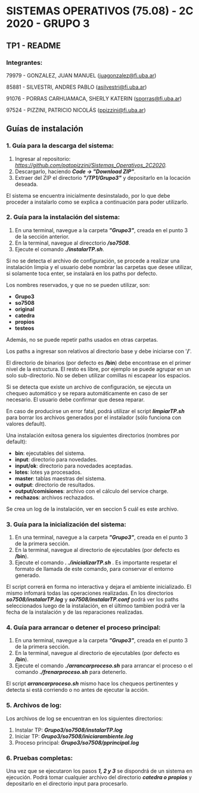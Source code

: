 # SISTEMAS OPERATIVOS (75.08) - 2C 2020 - GRUPO 3

## TP1 - README

### Integrantes:
79979 - GONZALEZ, JUAN MANUEL (juagonzalez@fi.uba.ar)

85881 - SILVESTRI, ANDRES PABLO (asilvestri@fi.uba.ar)

91076 - PORRAS CARHUAMACA, SHERLY KATERIN (sporras@fi.uba.ar)

97524 - PIZZINI, PATRICIO NICOLÁS (ppizzini@fi.uba.ar)

## Guías de instalación

### 1. Guía para la descarga del sistema:

1. Ingresar al repositorio: *https://github.com/patopizzini/Sistemas_Operativos_2C2020.* 
2. Descargarlo, haciendo ***Code -> "Download ZIP"***.
3. Extraer del ZIP el directorio ***"/TP1/Grupo3"*** y depositarlo en la locación deseada.

El sistema se encuentra inicialmente desinstalado, por lo que debe proceder a instalarlo como se explica a continuación para poder utilizarlo.

### 2. Guía para la instalación del sistema:

1. En una terminal, navegue a la carpeta ***"Grupo3"***, creada en el punto 3 de la sección anterior.
2. En la terminal, navegue al direcctorio ***/so7508***.
3. Ejecute el comando ***./instalarTP.sh***.

Si no se detecta el archivo de configuración, se procede a realizar una instalación limpia y el usuario debe nombrar las carpetas que desee utilizar, si solamente toca enter, se instalará en los paths por defecto.

Los nombres reservados, y que no se pueden utilizar, son: 
- **Grupo3**
- **so7508**
- **original**
- **catedra**
- **propios**
- **testeos**

Además, no se puede repetir paths usados en otras carpetas.

Los paths a ingresar son relativos al directorio base y debe iniciarse con '**/**'.

El directorio de binarios (por defecto es **/bin**) debe encontrase en el primer nivel de la estructura. El resto es libre, por ejemplo se puede agrupar en un solo sub-directorio.
No se deben utilizar comillas ni escapear los espacios.

Si se detecta que existe un archivo de configuración, se ejecuta un chequeo automático y se repara automáticamente en caso de ser necesario. 
El usuario debe confirmar que desea reparar.

En caso de producirse un error fatal, podrá utilizar el script ***limpiarTP.sh*** para borrar los archivos generados por el instalador (sólo funciona con valores default).

Una instalación exitosa genera los siguientes directorios (nombres por default):
- **bin**: ejecutables del sistema.
- **input**: directorio para novedades.
- **input/ok**: directorio para novedades aceptadas.
- **lotes**: lotes ya procesados.
- **master**: tablas maestras del sistema.
- **output**: directorio de resultados. 
- **output/comisiones**: archivo con el cálculo del service charge.
- **rechazos**: archivos rechazados.

Se crea un log de la instalación, ver en seccion 5 cuál es este archivo.

### 3. Guía para la inicialización del sistema:

1. En una terminal, navegue a la carpeta ***"Grupo3"***, creada en el punto 3 de la primera sección.
2. En la terminal, navegue al directorio de ejecutables (por defecto es **/bin**).
3. Ejecute el comando ***. ./inicializarTP.sh*** . Es importante respetar el formato de llamada de este comando, para conservar el entorno generado.

El script correrá en forma no interactiva y dejara el ambiente inicializado. El mismo infomará todas las operaciones realizadas.
En los directorios ***so7508/instalarTP.log*** y ***so7508/instalarTP.conf*** podrá ver los paths seleccionados luego de la instalación, en el últimoo tambien podrá ver la fecha de la instalación y de las reparaciones realizadas.

### 4. Guía para arrancar o detener el proceso principal:

1. En una terminal, navegue a la carpeta ***"Grupo3"***, creada en el punto 3 de la primera sección.
2. En la terminal, navegue al directorio de ejecutables (por defecto es **/bin**).
3. Ejecute el comando ***./arrancarproceso.sh*** para arrancar el proceso o el comando ***./frenarproceso.sh*** para detenerlo.

El script ***arrancarproceso.sh*** mismo hace los chequeos pertinentes y detecta si está corriendo o no antes de ejecutar la acción.

### 5. Archivos de log:

Los archivos de log se encuentran en los siguientes directorios:

1. Instalar TP: ***Grupo3/so7508/instalarTP.log***
2. Iniciar TP: ***Grupo3/so7508/iniciarambiente.log***
3. Proceso principal: ***Grupo3/so7508/pprincipal.log***

### 6. Pruebas completas:

Una vez que se ejecutaron los pasos ***1, 2 y 3*** se dispondrá de un sistema en ejecución. Podrá tomar cualquier archivo del directorio ***catedra o propios*** y depositarlo en el directorio input para procesarlo.
